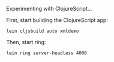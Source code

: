 Experimenting with ClojureScript...

First, start building the ClojureScript app:
```
lein cljsbuild auto xmldemo
```

Then, start ring:
```
lein ring server-headless 4000
```
